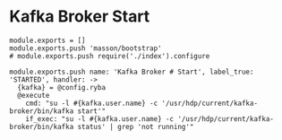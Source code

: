 
# Kafka Broker Start

    module.exports = []
    module.exports.push 'masson/bootstrap'
    # module.exports.push require('./index').configure

    module.exports.push name: 'Kafka Broker # Start', label_true: 'STARTED', handler: ->
      {kafka} = @config.ryba
      @execute
        cmd: "su -l #{kafka.user.name} -c '/usr/hdp/current/kafka-broker/bin/kafka start'"
        if_exec: "su -l #{kafka.user.name} -c '/usr/hdp/current/kafka-broker/bin/kafka status' | grep 'not running'"
